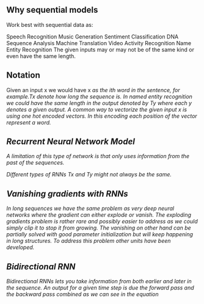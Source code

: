 ## Why sequential models
Work best with sequential data as:

Speech Recognition
Music Generation
Sentiment Classification
DNA Sequence Analysis
Machine Translation
Video Activity Recognition
Name Entity Recognition
The given inputs may or may not be of the same kind or even have the same length.

## Notation
Given an input x we would have x<i> as the ith word in the sentence, for example.Tx denote how long the sequence is. In named entity recognition we could have the same length in the output denoted by Ty where each y<i> denotes a given output.  A common way to vectorize the given input  x<i> is using one hot encoded vectors. In this encoding each position of the vector represent a word.


## Recurrent Neural Network Model
A limitation of this type of network is that only uses information from the past of the sequences.


Different types of RNNs
Tx and Ty might not always be the same.

## Vanishing gradients with RNNs
In long sequences we have the same problem as very deep neural networks where the gradient can either explode or vanish. The exploding gradients problem is rather rare and possibly easier to address as we could simply clip it to stop it from growing. The vanishing on other hand can be partially solved with good parameter initialization but will keep happening in long structures. To address this problem other units have been developed.

## Bidirectional RNN
Bidirectional RNNs lets you take information from both earlier and later in the sequence. An output for a given time step is due the forward pass and the backward pass combined as we can see in the equation
